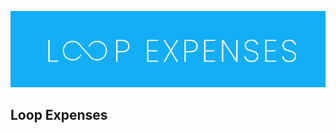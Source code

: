 <img src="./logo/loop-expenses-logo-Rawda-Yasser-Mohamed.png"
     sizes="(max-width: 600px) 480px, 100vw" />

## Loop Expenses

